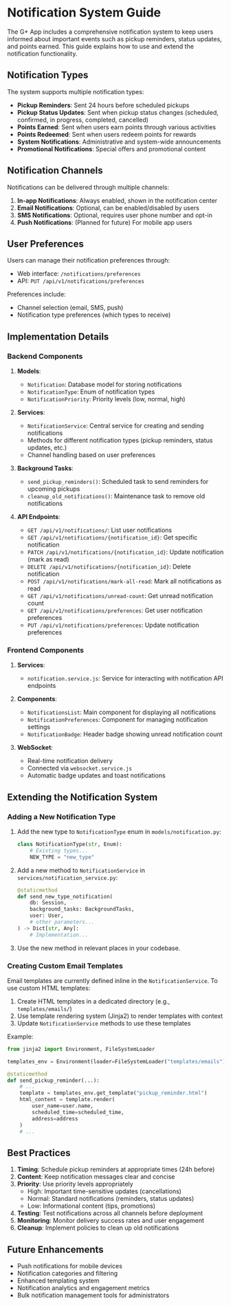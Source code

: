 # Notification System Guide

The G+ App includes a comprehensive notification system to keep users informed about important events such as pickup reminders, status updates, and points earned. This guide explains how to use and extend the notification functionality.

## Notification Types

The system supports multiple notification types:

- **Pickup Reminders**: Sent 24 hours before scheduled pickups
- **Pickup Status Updates**: Sent when pickup status changes (scheduled, confirmed, in progress, completed, cancelled)
- **Points Earned**: Sent when users earn points through various activities
- **Points Redeemed**: Sent when users redeem points for rewards
- **System Notifications**: Administrative and system-wide announcements
- **Promotional Notifications**: Special offers and promotional content

## Notification Channels

Notifications can be delivered through multiple channels:

1. **In-app Notifications**: Always enabled, shown in the notification center
2. **Email Notifications**: Optional, can be enabled/disabled by users
3. **SMS Notifications**: Optional, requires user phone number and opt-in
4. **Push Notifications**: (Planned for future) For mobile app users

## User Preferences

Users can manage their notification preferences through:

- Web interface: `/notifications/preferences`
- API: `PUT /api/v1/notifications/preferences`

Preferences include:
- Channel selection (email, SMS, push)
- Notification type preferences (which types to receive)

## Implementation Details

### Backend Components

1. **Models**: 
   - `Notification`: Database model for storing notifications
   - `NotificationType`: Enum of notification types
   - `NotificationPriority`: Priority levels (low, normal, high)

2. **Services**:
   - `NotificationService`: Central service for creating and sending notifications
   - Methods for different notification types (pickup reminders, status updates, etc.)
   - Channel handling based on user preferences

3. **Background Tasks**:
   - `send_pickup_reminders()`: Scheduled task to send reminders for upcoming pickups
   - `cleanup_old_notifications()`: Maintenance task to remove old notifications

4. **API Endpoints**:
   - `GET /api/v1/notifications/`: List user notifications
   - `GET /api/v1/notifications/{notification_id}`: Get specific notification
   - `PATCH /api/v1/notifications/{notification_id}`: Update notification (mark as read)
   - `DELETE /api/v1/notifications/{notification_id}`: Delete notification
   - `POST /api/v1/notifications/mark-all-read`: Mark all notifications as read
   - `GET /api/v1/notifications/unread-count`: Get unread notification count
   - `GET /api/v1/notifications/preferences`: Get user notification preferences
   - `PUT /api/v1/notifications/preferences`: Update notification preferences

### Frontend Components

1. **Services**:
   - `notification.service.js`: Service for interacting with notification API endpoints

2. **Components**:
   - `NotificationsList`: Main component for displaying all notifications
   - `NotificationPreferences`: Component for managing notification settings
   - `NotificationBadge`: Header badge showing unread notification count

3. **WebSocket**:
   - Real-time notification delivery
   - Connected via `websocket.service.js`
   - Automatic badge updates and toast notifications

## Extending the Notification System

### Adding a New Notification Type

1. Add the new type to `NotificationType` enum in `models/notification.py`:
   ```python
   class NotificationType(str, Enum):
       # Existing types...
       NEW_TYPE = "new_type"
   ```

2. Add a new method to `NotificationService` in `services/notification_service.py`:
   ```python
   @staticmethod
   def send_new_type_notification(
       db: Session,
       background_tasks: BackgroundTasks,
       user: User,
       # other parameters...
   ) -> Dict[str, Any]:
       # Implementation...
   ```

3. Use the new method in relevant places in your codebase.

### Creating Custom Email Templates

Email templates are currently defined inline in the `NotificationService`. To use custom HTML templates:

1. Create HTML templates in a dedicated directory (e.g., `templates/emails/`)
2. Use template rendering system (Jinja2) to render templates with context
3. Update `NotificationService` methods to use these templates

Example:
```python
from jinja2 import Environment, FileSystemLoader

templates_env = Environment(loader=FileSystemLoader("templates/emails"))

@staticmethod
def send_pickup_reminder(...):
    # ...
    template = templates_env.get_template("pickup_reminder.html")
    html_content = template.render(
        user_name=user.name,
        scheduled_time=scheduled_time,
        address=address
    )
    # ...
```

## Best Practices

1. **Timing**: Schedule pickup reminders at appropriate times (24h before)
2. **Content**: Keep notification messages clear and concise
3. **Priority**: Use priority levels appropriately
   - High: Important time-sensitive updates (cancellations)
   - Normal: Standard notifications (reminders, status updates)
   - Low: Informational content (tips, promotions)
4. **Testing**: Test notifications across all channels before deployment
5. **Monitoring**: Monitor delivery success rates and user engagement
6. **Cleanup**: Implement policies to clean up old notifications

## Future Enhancements

- Push notifications for mobile devices
- Notification categories and filtering
- Enhanced templating system
- Notification analytics and engagement metrics
- Bulk notification management tools for administrators
